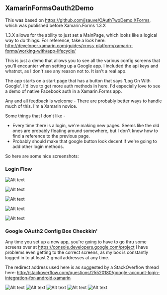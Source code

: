## XamarinFormsOauth2Demo

This was based on https://github.com/jsauve/OAuthTwoDemo.XForms, which was published before Xamarin.Forms 1.3.X

1.3.X allows for the ability to just set a MainPage, which looks like a logical way to do things.  For reference, take a look here: http://developer.xamarin.com/guides/cross-platform/xamarin-forms/working-with/app-lifecycle/

This is just a demo that allows you to see all the various config screens that you'll encounter when setting up a Google app.  I included the api keys and whatnot, as I don't see any reason not to.  It isn't a real app. 

The app starts on a start page that has a button that says 'Log On With Google'.  I'd love to get more auth methods in here.  I'd especially love to see a demo of native Facebook auth in a Xamarin.Forms app. 

Any and all feedback is welcome - There are probably better ways to handle much of this.  I'm a Xamarin novice.

Some things that I don't like - 
- Every time there is a login, we're making new pages.  Seems like the old ones are probably floating around somewhere, but I don't know how to find a reference to the previous page.
- Probably should make that google button look decent if we're going to add other login methods.

So here are some nice screenshots:

### Login Flow


![Alt text](/screenshots/StartPage.png?raw=true "StartPage")

![Alt text](/screenshots/Login_AndroidPlayer.png?raw=true "Login_AndroidPlayer")

![Alt text](/screenshots/Login_iOS.png?raw=true "Login_iOS")

![Alt text](/screenshots/Login_AppPermissions.png?raw=true "Login_AppPermissions")

![Alt text](/screenshots/ProfilePage.png?raw=true "ProfilePage")


### Google OAuth2 Config Box Checkkin'

Any time you set up a new app, you're going to have to go thru some screens over at https://console.developers.google.com/project  I have problems even getting to the correct screens, as my box is constantly logged in to at least 2 gmail addresses at any time.

The redirect address used here is as suggested by a StackOverflow thread here:
http://stackoverflow.com/questions/25520180/google-account-login-integration-for-android-xamarin


![Alt text](/screenshots/Google_CreateNewProject.png?raw=true "Google_CreateNewProject")
![Alt text](/screenshots/Google_ChooseWebApplication.png?raw=true "Google_ChooseWebApplication")
![Alt text](/screenshots/Google_SetRedirectAddress.png?raw=true "Google_SetRedirectAddress")
![Alt text](/screenshots/Google_EnableGooglePlusApi.png?raw=true "Google_EnableGooglePlusApi")
![Alt text](/screenshots/Google_OAuth2Parameters.png?raw=true "Google_OAuth2Parameters")
